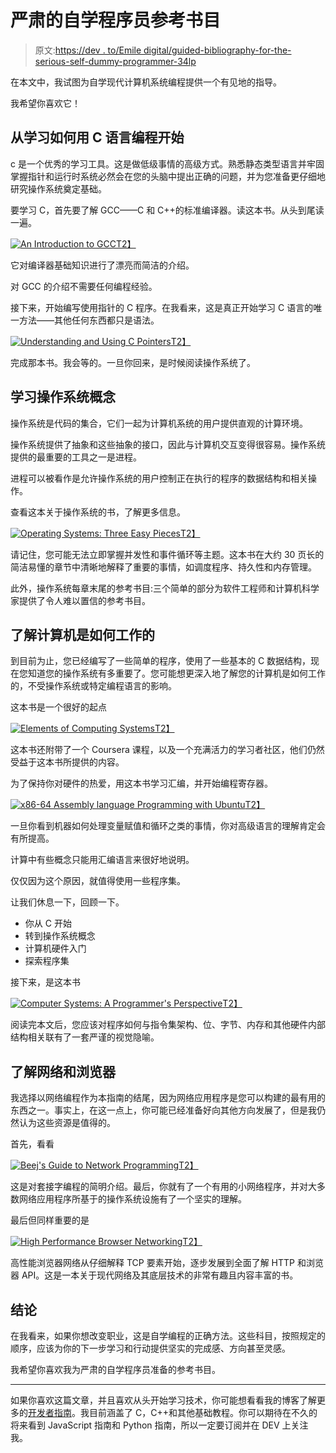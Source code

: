 # 严肃的自学程序员参考书目

> 原文:[https://dev . to/Emile digital/guided-bibliography-for-the-serious-self-dummy-programmer-34lp](https://dev.to/emilledigital/guided-bibliography-for-the-serious-self-taught-programmer-34lp)

在本文中，我试图为自学现代计算机系统编程提供一个有见地的指导。

我希望你喜欢它！

## 从学习如何用 C 语言编程开始

c 是一个优秀的学习工具。这是做低级事情的高级方式。熟悉静态类型语言并牢固掌握指针和运行时系统必然会在您的头脑中提出正确的问题，并为您准备更仔细地研究操作系统奠定基础。

要学习 C，首先要了解 GCC——C 和 C++的标准编译器。读这本书。从头到尾读一遍。

[![An Introduction to GCC](img/886274f9a9136e8a85ab12d0aa6b76c4.png)T2】](https://res.cloudinary.com/practicaldev/image/fetch/s--5ceTTsdA--/c_limit%2Cf_auto%2Cfl_progressive%2Cq_auto%2Cw_880/https://egxdigital.files.wordpress.com/2019/09/gcc.jpg%3Fw%3D259)

它对编译器基础知识进行了漂亮而简洁的介绍。

对 GCC 的介绍不需要任何编程经验。

接下来，开始编写使用指针的 C 程序。在我看来，这是真正开始学习 C 语言的唯一方法——其他任何东西都只是语法。

[![Understanding and Using C Pointers](img/a7b3fda434a65dddfd64d4d418d9f1a3.png)T2】](https://res.cloudinary.com/practicaldev/image/fetch/s--GYZYDczr--/c_limit%2Cf_auto%2Cfl_progressive%2Cq_auto%2Cw_880/https://egxdigital.files.wordpress.com/2019/09/uucp.jpg%3Fw%3D272)

完成那本书。我会等的。一旦你回来，是时候阅读操作系统了。

## [](#learn-operating-system-concepts)学习操作系统概念

操作系统是代码的集合，它们一起为计算机系统的用户提供直观的计算环境。

操作系统提供了抽象和这些抽象的接口，因此与计算机交互变得很容易。操作系统提供的最重要的工具之一是进程。

进程可以被看作是允许操作系统的用户控制正在执行的程序的数据结构和相关操作。

查看这本关于操作系统的书，了解更多信息。

[![Operating Systems: Three Easy Pieces](img/a10857f851e4a3b5514ca118cb51021e.png)T2】](https://res.cloudinary.com/practicaldev/image/fetch/s--b5Vy-AoQ--/c_limit%2Cf_auto%2Cfl_progressive%2Cq_auto%2Cw_880/https://egxdigital.files.wordpress.com/2019/09/ostep.jpg%3Fw%3D259)

请记住，您可能无法立即掌握并发性和事件循环等主题。这本书在大约 30 页长的简洁易懂的章节中清晰地解释了重要的事情，如调度程序、持久性和内存管理。

此外，操作系统每章末尾的参考书目:三个简单的部分为软件工程师和计算机科学家提供了令人难以置信的参考书目。

## 了解计算机是如何工作的

到目前为止，您已经编写了一些简单的程序，使用了一些基本的 C 数据结构，现在您知道您的操作系统有多重要了。您可能想更深入地了解您的计算机是如何工作的，不受操作系统或特定编程语言的影响。

这本书是一个很好的起点

[![Elements of Computing Systems](img/71ac3f7cc50649fcbd173e1097b792df.png)T2】](https://res.cloudinary.com/practicaldev/image/fetch/s--h1wRKq9Y--/c_limit%2Cf_auto%2Cfl_progressive%2Cq_auto%2Cw_880/https://egxdigital.files.wordpress.com/2019/09/ecs.jpg%3Fw%3D320)

这本书还附带了一个 Coursera 课程，以及一个充满活力的学习者社区，他们仍然受益于这本书所提供的内容。

为了保持你对硬件的热爱，用这本书学习汇编，并开始编程寄存器。

[![x86-64 Assembly language Programming with Ubuntu](img/7b7dfda07b98d5a57c3faaef5fdd560c.png)T2】](https://res.cloudinary.com/practicaldev/image/fetch/s--VfWTv0Fo--/c_limit%2Cf_auto%2Cfl_progressive%2Cq_auto%2Cw_880/https://egxdigital.files.wordpress.com/2019/09/assembly64.png%3Fw%3D324)

一旦你看到机器如何处理变量赋值和循环之类的事情，你对高级语言的理解肯定会有所提高。

计算中有些概念只能用汇编语言来很好地说明。

仅仅因为这个原因，就值得使用一些程序集。

让我们休息一下，回顾一下。

*   你从 C 开始
*   转到操作系统概念
*   计算机硬件入门
*   探索程序集

接下来，是这本书

[![Computer Systems: A Programmer's Perspective](img/33b8f01c9f2cd65a040525e4263032c3.png)T2】](https://res.cloudinary.com/practicaldev/image/fetch/s--CBsbuLPf--/c_limit%2Cf_auto%2Cfl_progressive%2Cq_auto%2Cw_880/https://egxdigital.files.wordpress.com/2019/09/csapp.jpg%3Fw%3D325)

阅读完本文后，您应该对程序如何与指令集架构、位、字节、内存和其他硬件内部结构相关联有了一套严谨的视觉隐喻。

## [](#learn-about-networking-and-browsers)了解网络和浏览器

我选择以网络编程作为本指南的结尾，因为网络应用程序是您可以构建的最有用的东西之一。事实上，在这一点上，你可能已经准备好向其他方向发展了，但是我仍然认为这些资源是值得的。

首先，看看

[![Beej's Guide to Network Programming](img/4b84077828c8b5bed3aa4f7b4dfef77d.png)T2】](https://res.cloudinary.com/practicaldev/image/fetch/s--pczgvEPW--/c_limit%2Cf_auto%2Cfl_progressive%2Cq_auto%2Cw_880/https://egxdigital.files.wordpress.com/2019/09/beej.jpg%3Fw%3D284)

这是对套接字编程的简明介绍。最后，你就有了一个有用的小网络程序，并对大多数网络应用程序所基于的操作系统设施有了一个坚实的理解。

最后但同样重要的是

[![High Performance Browser Networking](img/50b6805451b66c279a94fc045c375c2f.png)T2】](https://res.cloudinary.com/practicaldev/image/fetch/s--kPwVjnC2--/c_limit%2Cf_auto%2Cfl_progressive%2Cq_auto%2Cw_880/https://egxdigital.files.wordpress.com/2019/09/hpbn.jpg%3Fw%3D288)

高性能浏览器网络从仔细解释 TCP 要素开始，逐步发展到全面了解 HTTP 和浏览器 API。这是一本关于现代网络及其底层技术的非常有趣且内容丰富的书。

## [](#conclusion)结论

在我看来，如果你想改变职业，这是自学编程的正确方法。这些科目，按照规定的顺序，应该为你的下一步学习和行动提供坚实的完成感、方向甚至灵感。

我希望你喜欢我为严肃的自学程序员准备的参考书目。

* * *

如果你喜欢这篇文章，并且喜欢从头开始学习技术，你可能想看看我的博客了解更多的[开发者指南](https://egxdigital.wordpress.com)。我目前涵盖了 C，C++和其他基础教程。你可以期待在不久的将来看到 JavaScript 指南和 Python 指南，所以一定要订阅并在 DEV 上关注我。